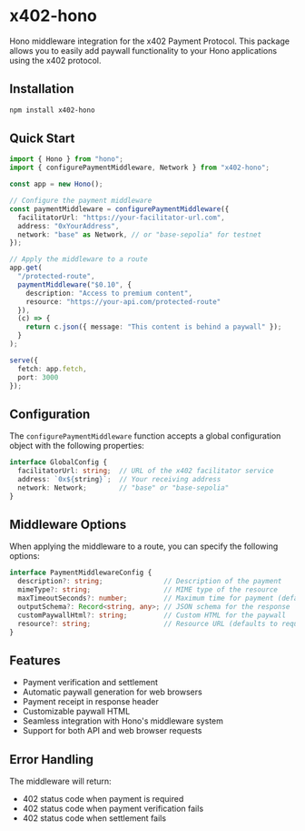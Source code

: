 # x402-hono

Hono middleware integration for the x402 Payment Protocol. This package allows you to easily add paywall functionality to your Hono applications using the x402 protocol.

## Installation

```bash
npm install x402-hono
```

## Quick Start

```typescript
import { Hono } from "hono";
import { configurePaymentMiddleware, Network } from "x402-hono";

const app = new Hono();

// Configure the payment middleware
const paymentMiddleware = configurePaymentMiddleware({
  facilitatorUrl: "https://your-facilitator-url.com",
  address: "0xYourAddress",
  network: "base" as Network, // or "base-sepolia" for testnet
});

// Apply the middleware to a route
app.get(
  "/protected-route",
  paymentMiddleware("$0.10", {
    description: "Access to premium content",
    resource: "https://your-api.com/protected-route"
  }),
  (c) => {
    return c.json({ message: "This content is behind a paywall" });
  }
);

serve({
  fetch: app.fetch,
  port: 3000
});
```

## Configuration

The `configurePaymentMiddleware` function accepts a global configuration object with the following properties:

```typescript
interface GlobalConfig {
  facilitatorUrl: string;  // URL of the x402 facilitator service
  address: `0x${string}`;  // Your receiving address
  network: Network;        // "base" or "base-sepolia"
}
```

## Middleware Options

When applying the middleware to a route, you can specify the following options:

```typescript
interface PaymentMiddlewareConfig {
  description?: string;               // Description of the payment
  mimeType?: string;                  // MIME type of the resource
  maxTimeoutSeconds?: number;         // Maximum time for payment (default: 60)
  outputSchema?: Record<string, any>; // JSON schema for the response
  customPaywallHtml?: string;         // Custom HTML for the paywall
  resource?: string;                  // Resource URL (defaults to request URL)
}
```

## Features

- Payment verification and settlement
- Automatic paywall generation for web browsers
- Payment receipt in response header
- Customizable paywall HTML
- Seamless integration with Hono's middleware system
- Support for both API and web browser requests

## Error Handling

The middleware will return:
- 402 status code when payment is required
- 402 status code when payment verification fails
- 402 status code when settlement fails
